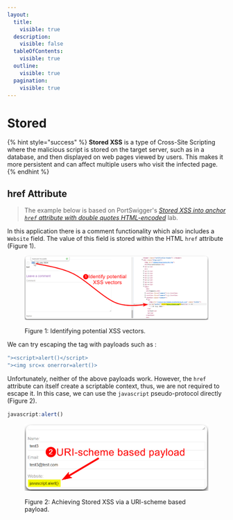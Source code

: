 ```yaml
---
layout:
  title:
    visible: true
  description:
    visible: false
  tableOfContents:
    visible: true
  outline:
    visible: true
  pagination:
    visible: true
---
```


# Stored

{% hint style="success" %}
**Stored XSS** is a type of Cross-Site Scripting where the malicious script is stored on the target server, such as in a database, and then displayed on web pages viewed by users. This makes it more persistent and can affect multiple users who visit the infected page.
{% endhint %}

## href Attribute

> The example below is based on PortSwigger's [_Stored XSS into anchor `href` attribute with double quotes HTML-encoded_](https://portswigger.net/web-security/cross-site-scripting/contexts/lab-href-attribute-double-quotes-html-encoded) lab.

In this application there is a comment functionality which also includes a `Website` field. The value of this field is stored within the HTML `href` attribute (Figure 1).

<figure><img src="../../../.gitbook/assets/web_xss_stored_1.png" alt=""><figcaption><p>Figure 1: Identifying potential XSS vectors.</p></figcaption></figure>

We can try escaping the tag with payloads such as :

```javascript
"><script>alert()</script>
"><img src=x onerror=alert()>
```

Unfortunately, neither of the above payloads work. However, the `href` attribute can itself create a scriptable context, thus, we are not required to escape it. In this case, we can use the `javascript` pseudo-protocol directly (Figure 2).

```javascript
javascript:alert()
```

<figure><img src="../../../.gitbook/assets/web_xss_stored_2.png" alt="" width="544"><figcaption><p>Figure 2: Achieving Stored XSS via a URI-scheme based payload.</p></figcaption></figure>
